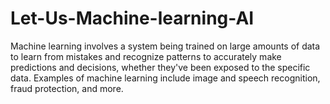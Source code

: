 # Let-Us-Machine-learning-AI
Machine learning involves a system being trained on large amounts of data to learn from mistakes and recognize patterns to accurately make predictions and decisions, whether they've been exposed to the specific data. Examples of machine learning include image and speech recognition, fraud protection, and more.
